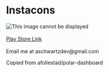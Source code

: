 # Instacons
<img src="https://raw.githubusercontent.com/werdna3232/README-Resources/master/Instacons.png" alt="This image cannot be displayed">
</br>
</br>
<a href="https://play.google.com/store/apps/details?id=com.aschwartz.instacons">Play Store Link</a>
</br>
</br>
Email me at aschwartzdev@gmail.com

Copied from afollestad/polar-dashboard
